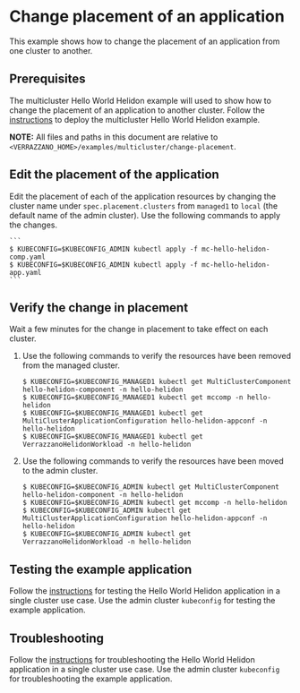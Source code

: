 # Change placement of an application

This example shows how to change the placement of an application from one cluster to another.

## Prerequisites

The multicluster Hello World Helidon example will used to show how to change the placement of an application to another cluster.  Follow the [instructions](../hello-helidon/README.md) to deploy the multicluster Hello World Helidon example.  

**NOTE:** All files and paths in this document are relative to
`<VERRAZZANO_HOME>/examples/multicluster/change-placement`.

## Edit the placement of the application

Edit the placement of each of the application resources by changing the cluster name under `spec.placement.clusters` from `managed1` to `local` (the default name of the admin cluster).  Use the following commands to apply the changes.

    ```
    $ KUBECONFIG=$KUBECONFIG_ADMIN kubectl apply -f mc-hello-helidon-comp.yaml
    $ KUBECONFIG=$KUBECONFIG_ADMIN kubectl apply -f mc-hello-helidon-app.yaml
    ```

## Verify the change in placement

Wait a few minutes for the change in placement to take effect on each cluster.

1. Use the following commands to verify the resources have been removed from the managed cluster.

    ```
    $ KUBECONFIG=$KUBECONFIG_MANAGED1 kubectl get MultiClusterComponent hello-helidon-component -n hello-helidon
    $ KUBECONFIG=$KUBECONFIG_MANAGED1 kubectl get mccomp -n hello-helidon
    $ KUBECONFIG=$KUBECONFIG_MANAGED1 kubectl get MultiClusterApplicationConfiguration hello-helidon-appconf -n hello-helidon
    $ KUBECONFIG=$KUBECONFIG_MANAGED1 kubectl get VerrazzanoHelidonWorkload -n hello-helidon
    ```

1. Use the following commands to verify the resources have been moved to the admin cluster.

    ```
    $ KUBECONFIG=$KUBECONFIG_ADMIN kubectl get MultiClusterComponent hello-helidon-component -n hello-helidon
    $ KUBECONFIG=$KUBECONFIG_ADMIN kubectl get mccomp -n hello-helidon
    $ KUBECONFIG=$KUBECONFIG_ADMIN kubectl get MultiClusterApplicationConfiguration hello-helidon-appconf -n hello-helidon
    $ KUBECONFIG=$KUBECONFIG_ADMIN kubectl get VerrazzanoHelidonWorkload -n hello-helidon
    ```

## Testing the example application

Follow the [instructions](../../hello-helidon/README.md/#testing-the-example-application) for testing the Hello World Helidon application in a single cluster use case. Use the admin cluster `kubeconfig` for testing the example application.

## Troubleshooting

Follow the [instructions](../../hello-helidon/README.md/#troubleshooting) for troubleshooting the Hello World Helidon application in a single cluster use case. Use the admin cluster `kubeconfig` for troubleshooting the example application.


